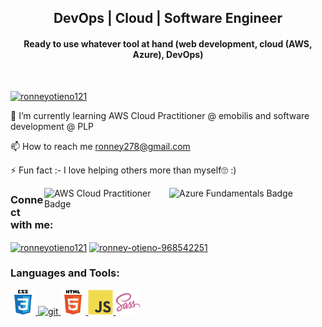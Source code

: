 <h2 align="center">DevOps | Cloud | Software Engineer</h2>
<h4 align="center">Ready to use whatever tool at hand (web development, cloud (AWS, Azure), DevOps)</h4>
<br clear="left"/> <!-- This clears the alignment so the text doesn't wrap around the images -->

<p align="left"> <a href="https://twitter.com/ronneyotieno121" target="blank"><img src="https://img.shields.io/twitter/follow/ronneyotieno121?logo=twitter&style=for-the-badge" alt="ronneyotieno121" /></a> </p>
🌱 I’m currently learning AWS Cloud Practitioner @ emobilis and software development @ PLP

📫 How to reach me ronney278@gmail.com

⚡ Fun fact :- I love helping others more than myself🙄 :)

<img align="right" width="250" src="https://cdn.shortpixel.ai/client/q_glossy,ret_img,w_1033,h_1013/https://k21academy.com/wp-content/uploads/2020/02/Azure.Fundamental_Icon.png" alt="Azure Fundamentals Badge">
<img align="right" width="200" src="https://th.bing.com/th/id/R.25ede0a68143e8c852fd634ce70c16b3?rik=%2f6ZuS6sRfbI1Ug&pid=ImgRaw&r=0" alt="AWS Cloud Practitioner Badge">

<h3 align="left">Connect with me:</h3>
<p align="left">
<a href="https://twitter.com/ronneyotieno121" target="blank"><img align="center" src="https://raw.githubusercontent.com/rahuldkjain/github-profile-readme-generator/master/src/images/icons/Social/twitter.svg" alt="ronneyotieno121" height="30" width="40" /></a>
<a href="https://linkedin.com/in/ronney-otieno-968542251" target="blank"><img align="center" src="https://raw.githubusercontent.com/rahuldkjain/github-profile-readme-generator/master/src/images/icons/Social/linked-in-alt.svg" alt="ronney-otieno-968542251" height="30" width="40" /></a>
</p>

<h3 align="left">Languages and Tools:</h3>
<p align="left"> 
<a href="https://www.w3schools.com/css/" target="_blank" rel="noreferrer"> <img src="https://raw.githubusercontent.com/devicons/devicon/master/icons/css3/css3-original-wordmark.svg" alt="css3" width="40" height="40"/> </a> 
<a href="https://git-scm.com/" target="_blank" rel="noreferrer"> <img src="https://www.vectorlogo.zone/logos/git-scm/git-scm-icon.svg" alt="git" width="40" height="40"/> </a> 
<a href="https://www.w3.org/html/" target="_blank" rel="noreferrer"> <img src="https://raw.githubusercontent.com/devicons/devicon/master/icons/html5/html5-original-wordmark.svg" alt="html5" width="40" height="40"/> </a> 
<a href="https://developer.mozilla.org/en-US/docs/Web/JavaScript" target="_blank" rel="noreferrer"> <img src="https://raw.githubusercontent.com/devicons/devicon/master/icons/javascript/javascript-original.svg" alt="javascript" width="40" height="40"/> </a> 
<a href="https://sass-lang.com" target="_blank" rel="noreferrer"> <img src="https://raw.githubusercontent.com/devicons/devicon/master/icons/sass/sass-original.svg" alt="sass" width="40" height="40"/></p>
